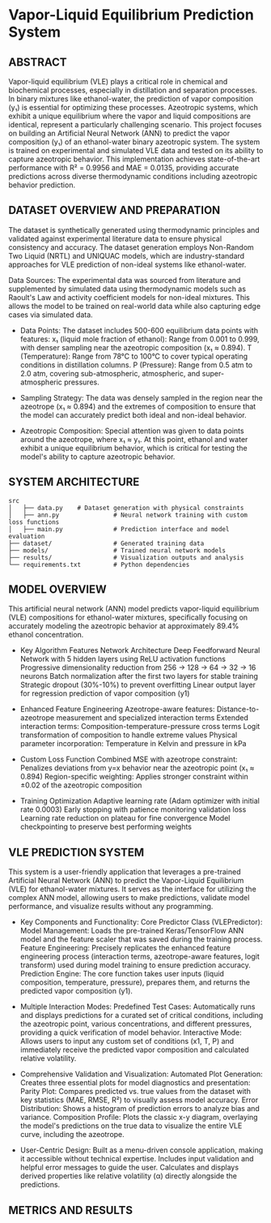 # Vapor-Liquid Equilibrium Prediction System

## ABSTRACT

Vapor-liquid equilibrium (VLE) plays a critical role in chemical and biochemical processes, especially in distillation and separation processes. In binary mixtures like ethanol-water, the prediction of vapor composition (y₁) is essential for optimizing these processes. Azeotropic systems, which exhibit a unique equilibrium where the vapor and liquid compositions are identical, represent a particularly challenging scenario. This project focuses on building an Artificial Neural Network (ANN) to predict the vapor composition (y₁) of an ethanol-water binary azeotropic system. The system is trained on experimental and simulated VLE data and tested on its ability to capture azeotropic behavior. This implementation achieves state-of-the-art performance with R² = 0.9956 and MAE = 0.0135, providing accurate predictions across diverse thermodynamic conditions including azeotropic behavior prediction.

## DATASET OVERVIEW AND PREPARATION

The dataset is synthetically generated using thermodynamic principles and validated against experimental literature data to ensure physical consistency and accuracy. The dataset generation employs Non-Random Two Liquid (NRTL) and UNIQUAC models, which are industry-standard approaches for VLE prediction of non-ideal systems like ethanol-water.

Data Sources: The experimental data was sourced from literature and supplemented by simulated data using thermodynamic models such as Raoult's Law and activity coefficient models for non-ideal mixtures. This allows the model to be trained on real-world data while also capturing edge cases via simulated data.

- Data Points: The dataset includes 500-600 equilibrium data points with features:
    x₁ (liquid mole fraction of ethanol): Range from 0.001 to 0.999, with denser sampling near the azeotropic composition (x₁ ≈ 0.894).
    T (Temperature): Range from 78°C to 100°C to cover typical operating conditions in distillation columns.
    P (Pressure): Range from 0.5 atm to 2.0 atm, covering sub-atmospheric, atmospheric, and super-atmospheric pressures.

- Sampling Strategy: The data was densely sampled in the region near the azeotrope (x₁ ≈ 0.894) and the extremes of composition to ensure that the model can accurately predict both ideal and non-ideal behavior.

- Azeotropic Composition: Special attention was given to data points around the azeotrope, where x₁ ≈ y₁. At this point, ethanol and water exhibit a unique equilibrium behavior, which is critical for testing the model's ability to capture azeotropic behavior.

## SYSTEM ARCHITECTURE

```
src
│   ├── data.py    # Dataset generation with physical constraints
│   ├── ann.py               # Neural network training with custom loss functions
│   ├── main.py              # Prediction interface and model evaluation
├── dataset/                 # Generated training data
├── models/                  # Trained neural network models
├── results/                 # Visualization outputs and analysis
└── requirements.txt         # Python dependencies
```

## MODEL OVERVIEW

This artificial neural network (ANN) model predicts vapor-liquid equilibrium (VLE) compositions for ethanol-water mixtures, specifically focusing on accurately modeling the azeotropic behavior at approximately 89.4% ethanol concentration.

- Key Algorithm Features
Network Architecture
Deep Feedforward Neural Network with 5 hidden layers using ReLU activation functions
Progressive dimensionality reduction from 256 → 128 → 64 → 32 → 16 neurons
Batch normalization after the first two layers for stable training
Strategic dropout (30%-10%) to prevent overfitting
Linear output layer for regression prediction of vapor composition (y1)

- Enhanced Feature Engineering
Azeotrope-aware features: Distance-to-azeotrope measurement and specialized interaction terms
Extended interaction terms: Composition-temperature-pressure cross terms
Logit transformation of composition to handle extreme values
Physical parameter incorporation: Temperature in Kelvin and pressure in kPa

- Custom Loss Function
Combined MSE with azeotrope constraint: Penalizes deviations from y=x behavior near the azeotropic point (x₁ ≈ 0.894)
Region-specific weighting: Applies stronger constraint within ±0.02 of the azeotropic composition

- Training Optimization
Adaptive learning rate (Adam optimizer with initial rate 0.0003)
Early stopping with patience monitoring validation loss
Learning rate reduction on plateau for fine convergence
Model checkpointing to preserve best performing weights

## VLE PREDICTION SYSTEM

This system is a user-friendly application that leverages a pre-trained Artificial Neural Network (ANN) to predict the Vapor-Liquid Equilibrium (VLE) for ethanol-water mixtures. It serves as the interface for utilizing the complex ANN model, allowing users to make predictions, validate model performance, and visualize results without any programming.

- Key Components and Functionality:
Core Predictor Class (VLEPredictor):
Model Management: Loads the pre-trained Keras/TensorFlow ANN model and the feature scaler that was saved during the training process.
Feature Engineering: Precisely replicates the enhanced feature engineering process (interaction terms, azeotrope-aware features, logit transform) used during model training to ensure prediction accuracy.
Prediction Engine: The core function takes user inputs (liquid composition, temperature, pressure), prepares them, and returns the predicted vapor composition (y1).

- Multiple Interaction Modes:
Predefined Test Cases: Automatically runs and displays predictions for a curated set of critical conditions, including the azeotropic point, various concentrations, and different pressures, providing a quick verification of model behavior.
Interactive Mode: Allows users to input any custom set of conditions (x1, T, P) and immediately receive the predicted vapor composition and calculated relative volatility.

- Comprehensive Validation and Visualization:
Automated Plot Generation: Creates three essential plots for model diagnostics and presentation:
Parity Plot: Compares predicted vs. true values from the dataset with key statistics (MAE, RMSE, R²) to visually assess model accuracy.
Error Distribution: Shows a histogram of prediction errors to analyze bias and variance.
Composition Profile: Plots the classic x-y diagram, overlaying the model's predictions on the true data to visualize the entire VLE curve, including the azeotrope.

- User-Centric Design:
Built as a menu-driven console application, making it accessible without technical expertise.
Includes input validation and helpful error messages to guide the user.
Calculates and displays derived properties like relative volatility (α) directly alongside the predictions.

## METRICS AND RESULTS
